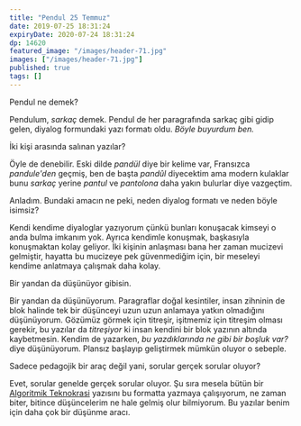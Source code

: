 ```yaml
---
title: "Pendul 25 Temmuz"
date: 2019-07-25 18:31:24
expiryDate: 2020-07-24 18:31:24
dp: 14620
featured_image: "/images/header-71.jpg"
images: ["/images/header-71.jpg"]
published: true
tags: []
---
```




Pendul ne demek?

Pendulum, *sarkaç* demek. Pendul de her paragrafında sarkaç gibi gidip gelen,
diyalog formundaki yazı formatı oldu. *Böyle buyurdum ben.*

İki kişi arasında salınan yazılar?

Öyle de denebilir. Eski dilde *pandül* diye bir kelime var, Fransızca
*pandule'den* geçmiş, ben de başta *pandûl* diyecektim ama modern kulaklar bunu
*sarkaç* yerine *pantul* ve *pantolona* daha yakın bulurlar diye vazgeçtim.

Anladım. Bundaki amacın ne peki, neden diyalog formatı ve neden böyle isimsiz?

Kendi kendime diyaloglar yazıyorum çünkü bunları konuşacak kimseyi o anda bulma
imkanım yok. Ayrıca kendimle konuşmak, başkasıyla konuşmaktan kolay geliyor. İki
kişinin anlaşması bana her zaman mucizevi gelmiştir, hayatta bu mucizeye pek
güvenmediğim için, bir meseleyi kendime anlatmaya çalışmak daha kolay.

Bir yandan da düşünüyor gibisin.

Bir yandan da düşünüyorum. Paragraflar doğal kesintiler, insan zihninin de blok
halinde tek bir düşünceyi uzun uzun anlamaya yatkın olmadığını düşünüyorum.
Gözümüz görmek için titreşir, işitmemiz için titreşim olması gerekir, bu yazılar
da *titreşiyor* ki insan kendini bir blok yazının altında kaybetmesin. Kendim de
yazarken, *bu yazdıklarında ne gibi bir boşluk var?* diye düşünüyorum. Plansız
başlayıp geliştirmek mümkün oluyor o sebeple.

Sadece pedagojik bir araç değil yani, sorular gerçek sorular oluyor?

Evet, sorular genelde gerçek sorular oluyor. Şu sıra mesela bütün bir
[Algoritmik
Teknokrasi](https://eminresah.com/work/algoritmik-teknokrasi-14563-29361/)
yazısını bu formatta yazmaya çalışıyorum, ne zaman biter, bitince düşüncelerim
ne hale gelmiş olur bilmiyorum. Bu yazılar benim için daha çok bir düşünme
aracı.


